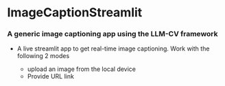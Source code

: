 # ImageCaptionStreamlit

### A generic image captioning app using the LLM-CV framework

- A live streamlit app to get real-time image captioning. Work with the following 2 modes

   - upload an image from the local device
   - Provide URL link
